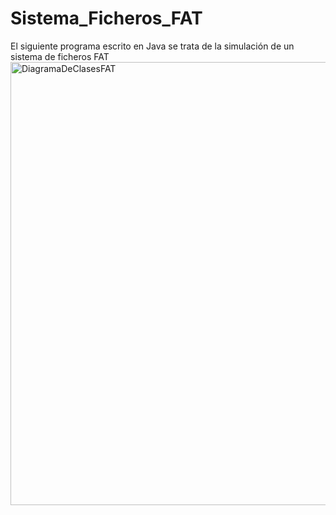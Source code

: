 # Sistema_Ficheros_FAT
El siguiente programa escrito en Java se trata de la simulación de un sistema de ficheros FAT
<img width="709" alt="DiagramaDeClasesFAT" src="https://github.com/Codemaster09/Sistema_Ficheros_FAT/assets/88286610/1c1666b6-b70c-4cd8-b7dd-378cb66866e5">
